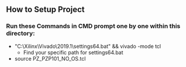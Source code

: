 ## How to Setup Project

### Run these Commands in CMD prompt one by one within this directory:
- "C:\Xilinx\Vivado\2019.1\settings64.bat" && vivado -mode tcl
    - Find your specific path for settings64.bat   
- source PZ_PZP101_NO_OS.tcl

